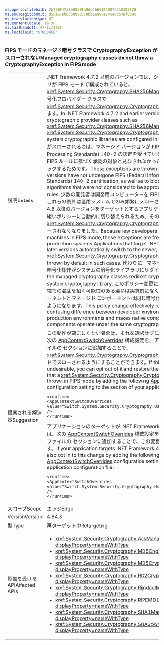 ```yaml
---
ms.openlocfilehash: 2b768047a8b08501a8de4666d240072318427f28
ms.sourcegitcommit: d55e14eb63588830c0ba1ea95a24ce6c57ef8c8c
ms.translationtype: HT
ms.contentlocale: ja-JP
ms.lasthandoff: 07/11/2019
ms.locfileid: "67803450"
---
```

### <a name="managed-cryptography-classes-do-not-throw-a-cryptographyexception-in-fips-mode"></a><span data-ttu-id="67f65-101">FIPS モードのマネージド暗号クラスで CryptographyException がスローされない</span><span class="sxs-lookup"><span data-stu-id="67f65-101">Managed cryptography classes do not throw a CryptographyException in FIPS mode</span></span>

|   |   |
|---|---|
|<span data-ttu-id="67f65-102">説明</span><span class="sxs-lookup"><span data-stu-id="67f65-102">Details</span></span>|<span data-ttu-id="67f65-103">.NET Framework 4.7.2 以前のバージョンでは、システムの暗号化ライブラリが FIPS モードで構成されていると、<xref:System.Security.Cryptography.SHA256Managed> などのマネージド暗号化プロバイダー クラスで <xref:System.Security.Cryptography.CryptographicException> がスローされます。</span><span class="sxs-lookup"><span data-stu-id="67f65-103">In .NET Framework 4.7.2 and earlier versions, managed cryptographic provider classes such as <xref:System.Security.Cryptography.SHA256Managed> throw a <xref:System.Security.Cryptography.CryptographicException> when the system cryptographic libraries are configured in FIPS mode.</span></span> <span data-ttu-id="67f65-104">これらの例外がスローされるのは、マネージド バージョンが FIPS (Federal Information Processing Standards) 140-2 の認定を受けていないためであり、また、FIPS ルールに基づく承認の対象と見なされなかった暗号アルゴリズムをブロックするためです。</span><span class="sxs-lookup"><span data-stu-id="67f65-104">These exceptions are thrown because the managed versions have not undergone FIPS (Federal Information Processing Standards) 140-2 certification, as well as to block cryptographic algorithms that were not considered to be approved based on the FIPS rules.</span></span>  <span data-ttu-id="67f65-105">少数の開発者は開発用コンピューターを FIPS モードで利用するため、これらの例外は運用システムでのみ頻繁にスローされます。.NET Framework 4.8 以降のバージョンをターゲットとするアプリケーションでは、より新しい緩いポリシーに自動的に切り替えられるため、そのような場合、<xref:System.Security.Cryptography.CryptographicException> が既定でスローされなくなりました。</span><span class="sxs-lookup"><span data-stu-id="67f65-105">Because few developers have their development machines in FIPS mode, these exceptions are frequently thrown only on production systems.Applications that target .NET Framework 4.8 and later versions automatically switch to the newer, relaxed policy, so that a <xref:System.Security.Cryptography.CryptographicException> is no longer thrown by default in such cases.</span></span> <span data-ttu-id="67f65-106">代わりに、マネージド暗号化クラスでは、暗号化操作がシステムの暗号化ライブラリにリダイレクトされます。</span><span class="sxs-lookup"><span data-stu-id="67f65-106">Instead, the managed cryptography classes redirect cryptographic operations to a system cryptography library.</span></span> <span data-ttu-id="67f65-107">このポリシー変更により、開発者環境と運用環境での混乱を招く可能性のある違いは実質的になくなり、ネイティブ コンポーネントとマネージド コンポーネントは同じ暗号化ポリシーの下で動作するようになります。</span><span class="sxs-lookup"><span data-stu-id="67f65-107">This policy change effectively removes a potentially confusing difference between developer environments and the production environments and makes native components and managed components operate under the same cryptographic policy.</span></span>|
|<span data-ttu-id="67f65-108">提案される解決策</span><span class="sxs-lookup"><span data-stu-id="67f65-108">Suggestion</span></span>|<span data-ttu-id="67f65-109">この動作が望ましくない場合は、それを選択せずに、以前の動作を復元し、次の [AppContextSwitchOverrides](~/docs/framework/configure-apps/file-schema/runtime/appcontextswitchoverrides-element.md) 構成設定を、アプリケーション構成ファイルの [<runtime>](~/docs/framework/configure-apps/file-schema/runtime/runtime-element.md) セクションに追加することで、<xref:System.Security.Cryptography.CryptographicException> が FIPS モードでスローされるようにすることができます。</span><span class="sxs-lookup"><span data-stu-id="67f65-109">If this behavior is undesirable, you can opt out of it and restore the previous behavior so that a <xref:System.Security.Cryptography.CryptographicException> is thrown in FIPS mode by adding the following [AppContextSwitchOverrides](~/docs/framework/configure-apps/file-schema/runtime/appcontextswitchoverrides-element.md) configuration setting to the [<runtime>](~/docs/framework/configure-apps/file-schema/runtime/runtime-element.md) section of your application configuration file:</span></span><pre><code class="lang-xml">&lt;runtime&gt;&#13;&#10;&lt;AppContextSwitchOverrides value=&quot;Switch.System.Security.Cryptography.UseLegacyFipsThrow=true&quot; /&gt;&#13;&#10;&lt;/runtime&gt;&#13;&#10;</code></pre><span data-ttu-id="67f65-110">アプリケーションのターゲットが .NET Framework 4.7.2 以前である場合は、次の [AppContextSwitchOverrides](~/docs/framework/configure-apps/file-schema/runtime/appcontextswitchoverrides-element.md) 構成設定を、アプリケーション構成ファイルの [<runtime>](~/docs/framework/configure-apps/file-schema/runtime/runtime-element.md) セクションに追加することで、この変更を選択することもできます。</span><span class="sxs-lookup"><span data-stu-id="67f65-110">If your application targets .NET Framework 4.7.2 or earlier, you can also opt in to this change by adding the following [AppContextSwitchOverrides](~/docs/framework/configure-apps/file-schema/runtime/appcontextswitchoverrides-element.md) configuration setting to the [<runtime>](~/docs/framework/configure-apps/file-schema/runtime/runtime-element.md) section of your application configuration file:</span></span><pre><code class="lang-xml">&lt;runtime&gt;&#13;&#10;&lt;AppContextSwitchOverrides value=&quot;Switch.System.Security.Cryptography.UseLegacyFipsThrow=false&quot; /&gt;&#13;&#10;&lt;/runtime&gt;&#13;&#10;</code></pre>|
|<span data-ttu-id="67f65-111">スコープ</span><span class="sxs-lookup"><span data-stu-id="67f65-111">Scope</span></span>|<span data-ttu-id="67f65-112">エッジ</span><span class="sxs-lookup"><span data-stu-id="67f65-112">Edge</span></span>|
|<span data-ttu-id="67f65-113">Version</span><span class="sxs-lookup"><span data-stu-id="67f65-113">Version</span></span>|<span data-ttu-id="67f65-114">4.8</span><span class="sxs-lookup"><span data-stu-id="67f65-114">4.8</span></span>|
|<span data-ttu-id="67f65-115">型</span><span class="sxs-lookup"><span data-stu-id="67f65-115">Type</span></span>|<span data-ttu-id="67f65-116">再ターゲット中</span><span class="sxs-lookup"><span data-stu-id="67f65-116">Retargeting</span></span>|
|<span data-ttu-id="67f65-117">影響を受ける API</span><span class="sxs-lookup"><span data-stu-id="67f65-117">Affected APIs</span></span>|<ul><li><xref:System.Security.Cryptography.AesManaged?displayProperty=nameWithType></li><li><xref:System.Security.Cryptography.MD5Cng?displayProperty=nameWithType></li><li><xref:System.Security.Cryptography.MD5CryptoServiceProvider?displayProperty=nameWithType></li><li><xref:System.Security.Cryptography.RC2CryptoServiceProvider?displayProperty=nameWithType></li><li><xref:System.Security.Cryptography.RijndaelManaged?displayProperty=nameWithType></li><li><xref:System.Security.Cryptography.RIPEMD160Managed?displayProperty=nameWithType></li><li><xref:System.Security.Cryptography.SHA1Managed?displayProperty=nameWithType></li><li><xref:System.Security.Cryptography.SHA256Managed?displayProperty=nameWithType></li></ul>|

